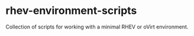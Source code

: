 rhev-environment-scripts
========================

Collection of scripts for working with a minimal RHEV or oVirt environment.